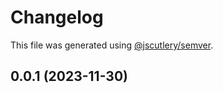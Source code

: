 # Changelog

This file was generated using [@jscutlery/semver](https://github.com/jscutlery/semver).

## 0.0.1 (2023-11-30)

